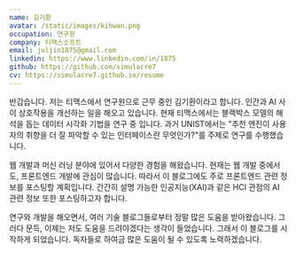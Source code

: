 ```yaml
---
name: 김기환
avatar: /static/images/kihwan.png
occupation: 연구원
company: 티맥스소프트
email: juljin1875@gmail.com
linkedin: https://www.linkedin.com/in/1875
github: https://github.com/simulacre7
cv: https://simulacre7.github.io/resume
---
```


반갑습니다. 저는 티맥스에서 연구원으로 근무 중인 김기환이라고 합니다.
인간과 AI 사이 상호작용을 개선하는 일을 해오고 있습니다.
현재 티맥스에서는 블랙박스 모델의 해석을 돕는 데이터 시각화 기법을 연구 중 입니다.
과거 UNIST에서는 "추천 엔진이 사용자의 취향을 더 잘 파악할 수 있는 인터페이스란 무엇인가?"를 주제로 연구를 수행했습니다.

웹 개발과 머신 러닝 분야에 있어서 다양한 경험을 해왔습니다.
현재는 웹 개발 중에서도, 프론트엔드 개발에 관심이 많습니다.
따라서 이 블로그에도 주로 프론트엔드 관련 정보를 포스팅할 계획입니다.
간간히 설명 가능한 인공지능(XAI)과 같은 HCI 관점의 AI 관련 정보 또한 포스팅하고자 합니다.

연구와 개발을 해오면서, 여러 기술 블로그들로부터 정말 많은 도움을 받아왔습니다.
그러다 문득, 이제는 저도 도움을 드려야겠다는 생각이 들었습니다.
그래서 이 블로그를 시작하게 되었습니다.
독자들로 하여금 많은 도움이 될 수 있도록 노력하겠습니다.
